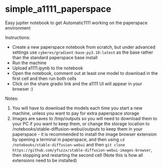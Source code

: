 # simple_a1111_paperspace
Easy jupiter notebook to get Automatic1111 working on the paperspace environment

Instructions:

* Create a new paperspace notebook from scratch, but under advanced settings use `cyberes/gradient-base-py3.10:latest` as the base rather than the standard paperspace base install
* Run the machine
* Upload a1111.ipynb to the notebook
* Open the notebook, comment out at least one model to download in the first cell and then run both cells
* Click on the share gradio link and the a1111 UI will appear in your browser :)

Notes:

1. You will have to download the models each time you start a new machine, unless you want to pay for extra paperspace storage
2. Images are saves to /tmp/outputs so you will need to download them to your PC if you want to keep them, or change the storage location to /notebooks/stable-diffusion-webui/outputs to keep them in your paperspace - it is recommended to install the image browser extension by opening a terminal in paperspace, and then using `cd /notebooks/stable-diffusion-webui` and then `git clone https://github.com/yfszzx/stable-diffusion-webui-images-browser`, then stopping and restarting the second cell (Note this is how all extensions need to be installed)
